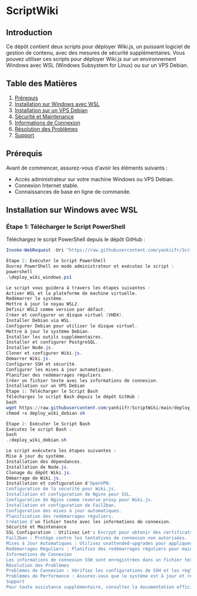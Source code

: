 # ScriptWiki

## Introduction

Ce dépôt contient deux scripts pour déployer Wiki.js, un puissant logiciel de gestion de contenu, avec des mesures de sécurité supplémentaires. Vous pouvez utiliser ces scripts pour déployer Wiki.js sur un environnement Windows avec WSL (Windows Subsystem for Linux) ou sur un VPS Debian.

## Table des Matières

1. [Prérequis](#prérequis)
2. [Installation sur Windows avec WSL](#installation-sur-windows-avec-wsl)
3. [Installation sur un VPS Debian](#installation-sur-un-vps-debian)
4. [Sécurité et Maintenance](#sécurité-et-maintenance)
5. [Informations de Connexion](#informations-de-connexion)
6. [Résolution des Problèmes](#résolution-des-problèmes)
7. [Support](#support)

## Prérequis

Avant de commencer, assurez-vous d'avoir les éléments suivants :
- Accès administrateur sur votre machine Windows ou VPS Debian.
- Connexion Internet stable.
- Connaissances de base en ligne de commande.

## Installation sur Windows avec WSL

### Étape 1: Télécharger le Script PowerShell

Téléchargez le script PowerShell depuis le dépôt GitHub :

```powershell
Invoke-WebRequest -Uri "https://raw.githubusercontent.com/yankiifr/ScriptWiki/main/deploy_wiki_windows.ps1" -OutFile "deploy_wiki_windows.ps1"

Étape 2: Exécuter le Script PowerShell
Ouvrez PowerShell en mode administrateur et exécutez le script :
powershell
.\deploy_wiki_windows.ps1

Le script vous guidera à travers les étapes suivantes :
Activer WSL et la plateforme de machine virtuelle.
Redémarrer le système.
Mettre à jour le noyau WSL2.
Définir WSL2 comme version par défaut.
Créer et configurer un disque virtuel (VHDX).
Installer Debian via WSL.
Configurer Debian pour utiliser le disque virtuel.
Mettre à jour le système Debian.
Installer les outils supplémentaires.
Installer et configurer PostgreSQL.
Installer Node.js.
Cloner et configurer Wiki.js.
Démarrer Wiki.js.
Configurer SSH et sécurité.
Configurer les mises à jour automatiques.
Planifier des redémarrages réguliers.
Créer un fichier texte avec les informations de connexion.
Installation sur un VPS Debian
Étape 1: Télécharger le Script Bash
Téléchargez le script Bash depuis le dépôt GitHub :
bash
wget https://raw.githubusercontent.com/yankiifr/ScriptWiki/main/deploy_wiki_debian.sh -O deploy_wiki_debian.sh
chmod +x deploy_wiki_debian.sh

Étape 2: Exécuter le Script Bash
Exécutez le script Bash :
bash
./deploy_wiki_debian.sh

Le script exécutera les étapes suivantes :
Mise à jour du système.
Installation des dépendances.
Installation de Node.js.
Clonage du dépôt Wiki.js.
Démarrage de Wiki.js.
Installation et configuration d'OpenVPN.
Configuration de la sécurité pour Wiki.js.
Installation et configuration de Nginx pour SSL.
Configuration de Nginx comme reverse proxy pour Wiki.js.
Installation et configuration de Fail2ban.
Configuration des mises à jour automatiques.
Planification des redémarrages réguliers.
Création d'un fichier texte avec les informations de connexion.
Sécurité et Maintenance
SSL Configuration : Utilisez Let's Encrypt pour obtenir des certificats SSL gratuits et sécuriser les connexions HTTPS.
Fail2ban : Protège contre les tentatives de connexion non autorisées.
Mises à Jour Automatiques : Utilisez unattended-upgrades pour appliquer automatiquement les mises à jour de sécurité.
Redémarrages Réguliers : Planifiez des redémarrages réguliers pour maintenir la stabilité du système.
Informations de Connexion
Les informations de connexion SSH sont enregistrées dans un fichier texte pour référence future. Assurez-vous de stocker ce fichier en lieu sûr.
Résolution des Problèmes
Problèmes de Connexion : Vérifiez les configurations de SSH et les règles de pare-feu.
Problèmes de Performance : Assurez-vous que le système est à jour et redémarrez régulièrement.
Support
Pour toute assistance supplémentaire, consultez la documentation officielle de Wiki.js ou contactez le support technique. En suivant ce manuel, vous pourrez déployer et sécuriser efficacement Wiki.js sur Windows avec WSL ou sur un VPS Debian.
